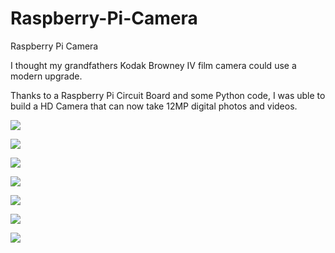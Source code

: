# Raspberry-Pi-Camera
Raspberry Pi Camera

I thought my grandfathers Kodak Browney IV film camera could use a modern upgrade. 

Thanks to a Raspberry Pi Circuit Board and some Python code, I was uble to build a HD Camera that can now take 12MP digital photos and videos.

![](1.jpg)

![](2.jpg)

![](3.jpg)

![](4.jpg)

![](5.jpg)

![](6.jpg)

![](7.jpg)
